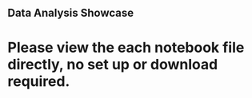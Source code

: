 ## Data Analysis Showcase

# Please view the each notebook file directly, no set up or download required.
